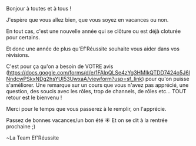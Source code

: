 Bonjour à toutes et à tous !

J'espère que vous allez bien, que vous soyez en vacances ou non.

En tout cas, c'est une nouvelle année qui se clôture ou est déjà cloturée pour certains.

Et donc une année de plus qu'Ef'Réussite souhaite vous aider dans vos révisions.

C'est pour ça qu'on a besoin de VOTRE avis (https://docs.google.com/forms/d/e/1FAIpQLSe4zYg3HMIkQTDD7424o5J6lNndcwPSkxNDg2hsYUI53UwxaA/viewform?usp=sf_link) pour qu'on puisse s'améliorer.
Une remarque sur un cours que vous n'avez pas apprécié, une question, des soucis avec les rôles, trop de channels, de rôles etc...
TOUT retour est le bienvenu !

Merci pour le temps que vous passerez à le remplir, on l'apprécie.

Passez de bonnes vacances/un bon été ☀
Et on se dit à la rentrée prochaine ;)

~La Team Ef'Réussite
